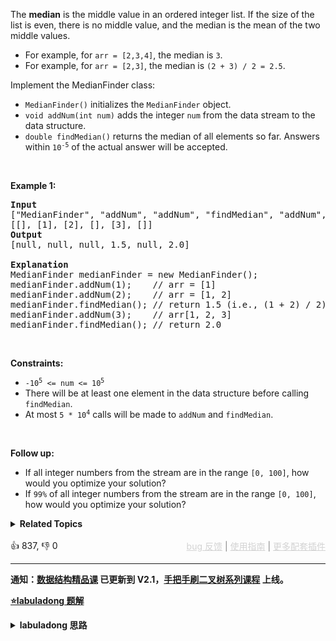 <p>The <strong>median</strong> is the middle value in an ordered integer list. If the size of the list is even, there is no middle value, and the median is the mean of the two middle values.</p>

<ul> 
 <li>For example, for <code>arr = [2,3,4]</code>, the median is <code>3</code>.</li> 
 <li>For example, for <code>arr = [2,3]</code>, the median is <code>(2 + 3) / 2 = 2.5</code>.</li> 
</ul>

<p>Implement the MedianFinder class:</p>

<ul> 
 <li><code>MedianFinder()</code> initializes the <code>MedianFinder</code> object.</li> 
 <li><code>void addNum(int num)</code> adds the integer <code>num</code> from the data stream to the data structure.</li> 
 <li><code>double findMedian()</code> returns the median of all elements so far. Answers within <code>10<sup>-5</sup></code> of the actual answer will be accepted.</li> 
</ul>

<p>&nbsp;</p> 
<p><strong class="example">Example 1:</strong></p>

<pre>
<strong>Input</strong>
["MedianFinder", "addNum", "addNum", "findMedian", "addNum", "findMedian"]
[[], [1], [2], [], [3], []]
<strong>Output</strong>
[null, null, null, 1.5, null, 2.0]

<strong>Explanation</strong>
MedianFinder medianFinder = new MedianFinder();
medianFinder.addNum(1);    // arr = [1]
medianFinder.addNum(2);    // arr = [1, 2]
medianFinder.findMedian(); // return 1.5 (i.e., (1 + 2) / 2)
medianFinder.addNum(3);    // arr[1, 2, 3]
medianFinder.findMedian(); // return 2.0
</pre>

<p>&nbsp;</p> 
<p><strong>Constraints:</strong></p>

<ul> 
 <li><code>-10<sup>5</sup> &lt;= num &lt;= 10<sup>5</sup></code></li> 
 <li>There will be at least one element in the data structure before calling <code>findMedian</code>.</li> 
 <li>At most <code>5 * 10<sup>4</sup></code> calls will be made to <code>addNum</code> and <code>findMedian</code>.</li> 
</ul>

<p>&nbsp;</p> 
<p><strong>Follow up:</strong></p>

<ul> 
 <li>If all integer numbers from the stream are in the range <code>[0, 100]</code>, how would you optimize your solution?</li> 
 <li>If <code>99%</code> of all integer numbers from the stream are in the range <code>[0, 100]</code>, how would you optimize your solution?</li> 
</ul>

<details><summary><strong>Related Topics</strong></summary>设计 | 双指针 | 数据流 | 排序 | 堆（优先队列）</details><br>

<div>👍 837, 👎 0<span style='float: right;'><span style='color: gray;'><a href='https://github.com/labuladong/fucking-algorithm/discussions/939' target='_blank' style='color: lightgray;text-decoration: underline;'>bug 反馈</a> | <a href='https://labuladong.gitee.io/article/fname.html?fname=jb插件简介' target='_blank' style='color: lightgray;text-decoration: underline;'>使用指南</a> | <a href='https://labuladong.github.io/algo/images/others/%E5%85%A8%E5%AE%B6%E6%A1%B6.jpg' target='_blank' style='color: lightgray;text-decoration: underline;'>更多配套插件</a></span></span></div>

<div id="labuladong"><hr>

**通知：[数据结构精品课](https://aep.h5.xeknow.com/s/1XJHEO) 已更新到 V2.1，[手把手刷二叉树系列课程](https://aep.xet.tech/s/3YGcq3) 上线。**



<p><strong><a href="https://labuladong.gitee.io/article/slug.html?slug=find-median-from-data-stream" target="_blank">⭐️labuladong 题解</a></strong></p>
<details><summary><strong>labuladong 思路</strong></summary>

## 基本思路

本题的核心思路是使用两个优先级队列。

![](https://labuladong.github.io/pictures/中位数/1.jpeg)


小的倒三角就是个大顶堆，梯形就是个小顶堆，中位数可以通过它们的堆顶元素算出来：

![](https://labuladong.github.io/pictures/中位数/2.jpeg)

**详细题解：[一道求中位数的算法题把我整不会了](https://labuladong.github.io/article/fname.html?fname=数据流中位数)**

**标签：二叉堆，[数学](https://mp.weixin.qq.com/mp/appmsgalbum?__biz=MzAxODQxMDM0Mw==&action=getalbum&album_id=2122023604245659649)**

## 解法代码

提示：🟢 标记的是我写的解法代码，🤖 标记的是 chatGPT 翻译的多语言解法代码。如有错误，可以 [点这里](https://github.com/labuladong/fucking-algorithm/issues/1113) 反馈和修正。

<div class="tab-panel"><div class="tab-nav">
<button data-tab-item="cpp" class="tab-nav-button btn " data-tab-group="default" onclick="switchTab(this)">cpp🤖</button>

<button data-tab-item="python" class="tab-nav-button btn " data-tab-group="default" onclick="switchTab(this)">python🤖</button>

<button data-tab-item="java" class="tab-nav-button btn active" data-tab-group="default" onclick="switchTab(this)">java🟢</button>

<button data-tab-item="go" class="tab-nav-button btn " data-tab-group="default" onclick="switchTab(this)">go🤖</button>

<button data-tab-item="javascript" class="tab-nav-button btn " data-tab-group="default" onclick="switchTab(this)">javascript🤖</button>
</div><div class="tab-content">
<div data-tab-item="cpp" class="tab-item " data-tab-group="default"><div class="highlight">

```cpp
// 注意：cpp 代码由 chatGPT🤖 根据我的 java 代码翻译，旨在帮助不同背景的读者理解算法逻辑。
// 本代码已经通过力扣的测试用例，应该可直接成功提交。

class MedianFinder {
private:
    priority_queue<int> large;  // 小顶堆
    priority_queue<int, vector<int>, greater<int>> small;  // 大顶堆

public:
    /** initialize your data structure here. */
    MedianFinder() {
        
    }
    
    void addNum(int num) {
        if (small.size() >= large.size()) {
            small.push(num);
            large.push(small.top());
            small.pop();
        } else {
            large.push(num);
            small.push(large.top());
            large.pop();
        }
    }
    
    double findMedian() {/**<extend up -100>![](https://labuladong.github.io/pictures/中位数/2.jpeg) */
        // 如果元素不一样多，多的那个堆的堆顶元素就是中位数
        if (large.size() < small.size()) {
            return small.top();
        } else if (large.size() > small.size()) {
            return large.top();
        }
        // 如果元素一样多，两个堆堆顶元素的平均数是中位数
        return (large.top() + small.top()) / 2.0;/**<extend up -100>![](https://labuladong.github.io/pictures/中位数/1.jpeg) */
    }
};
```

</div></div>

<div data-tab-item="python" class="tab-item " data-tab-group="default"><div class="highlight">

```python
# 注意：python 代码由 chatGPT🤖 根据我的 java 代码翻译，旨在帮助不同背景的读者理解算法逻辑。
# 本代码还未经过力扣测试，仅供参考，如有疑惑，可以参照我写的 java 代码对比查看。

class MedianFinder:
    def __init__(self):
        # 小顶堆
        self.large = []
        # 大顶堆
        self.small = []

    def findMedian(self) -> float:
        # 如果元素不一样多，多的那个堆的堆顶元素就是中位数
        if len(self.large) < len(self.small):
            return float(self.small[0])
        elif len(self.large) > len(self.small):
            return float(self.large[0])
        # 如果元素一样多，两个堆堆顶元素的平均数是中位数
        return (self.large[0] + self.small[0]) / 2.0

    def addNum(self, num: int) -> None:
        if len(self.small) >= len(self.large):
            self.small.append(num)
            self.large.append(-heapq.heappushpop(self.small, -self.large[0]))
        else:
            self.large.append(num)
            self.small.append(-heapq.heappushpop(self.large, -self.small[0]))
```

</div></div>

<div data-tab-item="java" class="tab-item active" data-tab-group="default"><div class="highlight">

```java
class MedianFinder {
    private PriorityQueue<Integer> large;
    private PriorityQueue<Integer> small;

    public MedianFinder() {
        // 小顶堆
        large = new PriorityQueue<>();
        // 大顶堆
        small = new PriorityQueue<>((a, b) -> {
            return b - a;
        });
    }

    public double findMedian() {/**<extend up -100>![](https://labuladong.github.io/pictures/中位数/2.jpeg) */
        // 如果元素不一样多，多的那个堆的堆顶元素就是中位数
        if (large.size() < small.size()) {
            return small.peek();
        } else if (large.size() > small.size()) {
            return large.peek();
        }
        // 如果元素一样多，两个堆堆顶元素的平均数是中位数
        return (large.peek() + small.peek()) / 2.0;/**<extend up -100>![](https://labuladong.github.io/pictures/中位数/1.jpeg) */
    }

    public void addNum(int num) {
        if (small.size() >= large.size()) {
            small.offer(num);
            large.offer(small.poll());
        } else {
            large.offer(num);
            small.offer(large.poll());
        }
    }
}
```

</div></div>

<div data-tab-item="go" class="tab-item " data-tab-group="default"><div class="highlight">

```go
// 注意：go 代码由 chatGPT🤖 根据我的 java 代码翻译，旨在帮助不同背景的读者理解算法逻辑。
// 本代码还未经过力扣测试，仅供参考，如有疑惑，可以参照我写的 java 代码对比查看。

import "container/heap"

type MedianFinder struct {
    large *PriorityQueue
    small *PriorityQueue
}

// 小顶堆
type PriorityQueue []int

func (pq PriorityQueue) Len() int {
    return len(pq)
}

func (pq PriorityQueue) Less(i, j int) bool {
    return pq[i] < pq[j]
}

func (pq PriorityQueue) Swap(i, j int) {
    pq[i], pq[j] = pq[j], pq[i]
}

func (pq *PriorityQueue) Push(x interface{}) {
    *pq = append(*pq, x.(int))
}

func (pq *PriorityQueue) Pop() interface{} {
    old := *pq
    n := len(old)
    x := old[n-1]
    *pq = old[:n-1]
    return x
}

// 大顶堆
type ReversePriorityQueue []int

func (rpq ReversePriorityQueue) Len() int {
    return len(rpq)
}

func (rpq ReversePriorityQueue) Less(i, j int) bool {
    return rpq[i] > rpq[j]
}

func (rpq ReversePriorityQueue) Swap(i, j int) {
    rpq[i], rpq[j] = rpq[j], rpq[i]
}

func (rpq *ReversePriorityQueue) Push(x interface{}) {
    *rpq = append(*rpq, x.(int))
}

func (rpq *ReversePriorityQueue) Pop() interface{} {
    old := *rpq
    n := len(old)
    x := old[n-1]
    *rpq = old[:n-1]
    return x
}

func Constructor() MedianFinder {
    // 小顶堆
    large := &PriorityQueue{}
    // 大顶堆
    small := &ReversePriorityQueue{}

    return MedianFinder{
        large: large,
        small: small,
    }
}

func (this *MedianFinder) FindMedian() float64 {
    // 如果元素不一样多，多的那个堆的堆顶元素就是中位数
    if this.large.Len() < this.small.Len() {
        return float64(this.small.Top())
    } else if this.large.Len() > this.small.Len() {
        return float64(this.large.Top())
    }
    // 如果元素一样多，两个堆堆顶元素的平均数是中位数
    return (float64(this.large.Top()) + float64(this.small.Top())) / 2.0
}

func (this *MedianFinder) AddNum(num int) {
    if this.small.Len() >= this.large.Len() {
        this.small.Push(num)
        heap.Push(this.large, this.small.Pop())
    } else {
        this.large.Push(num)
        heap.Push(this.small, this.large.Pop())
    }
}

// 返回堆顶元素
func (pq *PriorityQueue) Top() int {
    return (*pq)[0]
}

// 返回堆顶元素
func (rpq *ReversePriorityQueue) Top() int {
    return (*rpq)[0]
}
```

</div></div>

<div data-tab-item="javascript" class="tab-item " data-tab-group="default"><div class="highlight">

```javascript
// 注意：javascript 代码由 chatGPT🤖 根据我的 java 代码翻译，旨在帮助不同背景的读者理解算法逻辑。
// 本代码还未经过力扣测试，仅供参考，如有疑惑，可以参照我写的 java 代码对比查看。

var MedianFinder = function() {
    // 小顶堆
    var large = new PriorityQueue();
    // 大顶堆
    var small = new PriorityQueue(function(a, b) {
        return b - a;
    });

    this.findMedian = function() {
        // 如果元素不一样多，多的那个堆的堆顶元素就是中位数
        if (large.size() < small.size()) {
            return small.peek();
        } else if (large.size() > small.size()) {
            return large.peek();
        }
        // 如果元素一样多，两个堆堆顶元素的平均数是中位数
        return (large.peek() + small.peek()) / 2.0;
    };

    this.addNum = function(num) {
        if (small.size() >= large.size()) {
            small.offer(num);
            large.offer(small.poll());
        } else {
            large.offer(num);
            small.offer(large.poll());
        }
    };
};
```

</div></div>
</div></div>

**类似题目**：
  - [剑指 Offer 41. 数据流中的中位数 🔴](/problems/shu-ju-liu-zhong-de-zhong-wei-shu-lcof)

</details>
</div>



